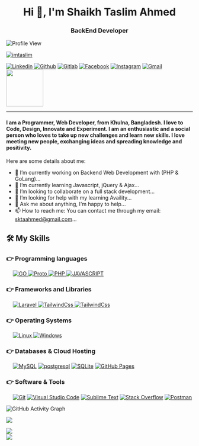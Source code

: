 <h1 align="center">Hi 👋, I'm Shaikh Taslim Ahmed</h1>
<h3 align="center">BackEnd Developer</h3>

![Profile View](https://komarev.com/ghpvc/?username=imtaslim)

<p align="left"> <a href="https://github.com/ryo-ma/github-profile-trophy"><img src="https://github-profile-trophy.vercel.app/?username=imtaslim" alt="imtaslim" /></a> </p>

<p align="left">
  <a href="https://www.linkedin.com/in/imtaslim"><img alt="Linkedin" title="Shaikh Taslim Ahmed Linkedin" src="https://img.shields.io/badge/LinkedIn-0077B5?style=for-the-badge&logo=linkedin&logoColor=white"></a>
  <a href="https://github.com/imtaslim"><img alt="Github" title="Shaikh Taslim Ahmed Github" src="https://img.shields.io/badge/GitHub-100000?style=for-the-badge&logo=github&logoColor=white"></a>
    <a href="https://gitlab.com/imtaslim"><img alt="Gitlab" title="Shaikh Taslim Ahmed Gitlab" src="https://img.shields.io/badge/GitLab-100000?style=for-the-badge&logo=gitlab&logoColor=white"></a>
  <a href="https://facebook.com/imtaslim"><img alt="Facebook" title="Shaikh Taslim Ahmed FaceBook" src="https://img.shields.io/badge/Facebook-1877F2?style=for-the-badge&logo=facebook&logoColor=white"></a>
  <a href="https://www.instagram.com/imtaslimahmed"><img alt="Instagram" title="Shaikh Taslim Ahmed Instagram" src="https://img.shields.io/badge/Instagram-E4405F?style=for-the-badge&logo=instagram&logoColor=white"></a>
  <a href="mailto:sktaahmed@gmail.com"><img alt="Gmail" title="Shaikh Taslim Ahmed Gmail" src="https://img.shields.io/badge/Gmail-D14836?style=for-the-badge&logo=gmail&logoColor=white"></a>
  <img src='https://raw.githubusercontent.com/ShahriarShafin/ShahriarShafin/main/Assets/handshake.gif' width="100px"> 
</p> 
<hr/>
<h4 align="left">I am a Programmer, Web Developer, from Khulna, Bangladesh. I love to Code, Design, Innovate and Experiment. I am an enthusiastic and a social person who loves to take up new challenges and learn new skills. I love meeting new people, exchanging ideas and spreading knowledge and positivity.</h4>

Here are some details about me:

- 🔭 I’m currently working on Backend Web Development with (PHP & GoLang)...
- 🌱 I’m currently learning Javascript, jQuery & Ajax...
- 👯 I’m looking to collaborate on a full stack development...
- 🤔 I’m looking for help with my learning Availity...
- 💬 Ask me about anything, I'm happy to help...
- 📫 How to reach me: You can contact me through my email: sktaahmed@gmail.com...

## 🛠️ My Skills

### 👉 Programming languages

<p align="left"> 
&emsp;
<a href="https://go.dev">
    <img alt="GO" src="https://img.shields.io/badge/go-6295cc?style=for-the-badge&logo=go&logoColor=white"/>
</a>
<a href="https://developers.google.com/protocol-buffers">
    <img alt="Proto" src="https://img.shields.io/badge/Protocol Buffers-858dbb?style=for-the-badge&logo=google&logoColor=white"/>
</a>
<a href="https://www.php.net/">
    <img alt="PHP" src="https://img.shields.io/badge/php-858dbb?style=for-the-badge&logo=php&logoColor=white"/>
</a>
<a href="https://developer.mozilla.org/en-US/docs/Web/JavaScript">
    <img alt="JAVASCRIPT" src="https://img.shields.io/badge/javascript-efd71d?style=for-the-badge&logo=javascript&logoColor=black"/>
</a>
</p>

### 👉 Frameworks and Libraries
<p align="left"> 
&emsp;
<a href="https://laravel.com"> 
     <img alt="Laravel" src="https://img.shields.io/badge/Laravel-fe291a?style=for-the-badge&logo=laravel&logoColor=white">
</a>
<a href="https://getbootstrap.com">
    <img alt="TailwindCss" src="https://img.shields.io/badge/bootstrap-7a11f2?style=for-the-badge&logo=bootstrap&logoColor=white">
</a> 
<a href="https://tailwindcss.com"> 
    <img alt="TailwindCss" src="https://img.shields.io/badge/tailwindcss-07b6d5?style=for-the-badge&logo=tailwindcss&logoColor=white"/>
</a>
</p>

### 👉 Operating Systems
<p align="left"> 
&emsp;
<a href="https://www.linux.org/"> 
     <img alt="Linux" src="https://img.shields.io/badge/Linux-100000?style=for-the-badge&logo=linux&logoColor=white">
</a>
<a href="https://www.microsoft.com/en-us/windows"> 
     <img alt="Windows" src="https://img.shields.io/badge/Windows-0178d4?style=for-the-badge&logo=windows&logoColor=white">
</a>
</p>

### 👉 Databases & Cloud Hosting
<p align="left">
  &emsp;
    <a href="https://www.mysql.com/"><img alt="MySQL" src="https://img.shields.io/badge/MySQL-005d86?style=for-the-badge&logo=mysql&logoColor=white"></a>
    <a href="https://www.postgresql.org"><img alt="postgresql" src="https://img.shields.io/badge/postgresql-005d86?style=for-the-badge&logo=postgresql&logoColor=white"></a>
    <a href="https://www.sqlite.org/"><img alt="SQLite" src ="https://img.shields.io/badge/SQLite-07405E?style=for-the-badge&logo=sqlite&logoColor=white"/></a>
    <a href="https://www.github.com"><img alt="GitHub Pages" src="https://img.shields.io/badge/GitHub-100000?style=for-the-badge&logo=github&logoColor=white"></a>

 ### 👉 Software & Tools
<p align="left">
  &emsp;
<a href="https://git-scm.com"><img alt="Git" src="https://img.shields.io/badge/Git-F05032?style=for-the-badge&logo=git&logoColor=white"></a>
<a href="https://code.visualstudio.com/"><img alt="Visual Studio Code" src="https://img.shields.io/badge/Visual_Studio_Code-0078D4?style=for-the-badge&logo=visual%20studio%20code&logoColor=white"></a>
<a href="https://code.visualstudio.com/"><img alt="Sublime Text" src="https://img.shields.io/badge/Sublime Text-474747?style=for-the-badge&logo=visual%20studio%20code&logoColor=yellow"></a>
<a href="https://stackoverflow.com/"><img alt="Stack Overflow" src="https://img.shields.io/badge/Stack_Overflow-FE7A16?style=for-the-badge&logo=stack-overflow&logoColor=white"></a>
<a href="https://www.postman.com/"><img alt="Postman" src="https://img.shields.io/badge/Postman-FF6C37?style=for-the-badge&logo=Postman&logoColor=white"></a>
</p>


![GitHub Activity Graph](https://activity-graph.herokuapp.com/graph?username=imtaslim) 

![](https://github-readme-stats.vercel.app/api?username=imtaslim&hide_border=false&include_all_commits=true&count_private=true)

<img align="center" src="https://github-readme-streak-stats.herokuapp.com/?user=imtaslim&"/><br/>
<img align="left" src="https://github-readme-stats.vercel.app/api/top-langs/?username=imtaslim">
